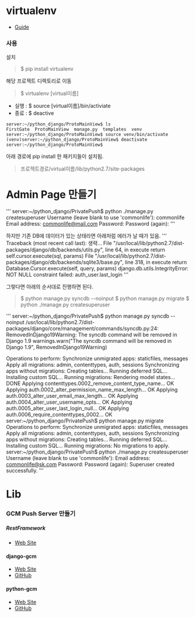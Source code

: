 # virtualenv
* [Guide](http://docs.python-guide.org/en/latest/dev/virtualenvs/)

### 사용
설치
> $ pip install virtualenv

해당 프로젝트 디렉토리로 이동
> $ virtualenv [virtual이름]

* 실행 : $ source [virtual이름]/bin/activiate
* 종료 : $ deactive

```
server:~/python_django/ProtoMainView$ ls
FirstGate  ProtoMainView  manage.py  templates  venv
server:~/python_django/ProtoMainView$ source venv/bin/activate
(venv)server:~/python_django/ProtoMainView$ deactivate
server:~/python_django/ProtoMainView$
```

아래 경로에 pip install 한 패키지들이 설치됨.
> 프로젝트경로/virtual이름/lib/python2.7/site-packages

# Admin Page 만들기
'''
server:~/python_django/PrivatePush$ python ./manage.py createsuperuser
Username (leave blank to use 'commonlife'): commonlife
Email address: commonlife@mail.com
Password:
Password (again):
'''

하지만 기존 DB에 데이터가 있는 상태라면 아래처럼 에러가 날 때가 있음.
'''
Traceback (most recent call last):
  생략...
  File "/usr/local/lib/python2.7/dist-packages/django/db/backends/utils.py", line 64, in execute
    return self.cursor.execute(sql, params)
  File "/usr/local/lib/python2.7/dist-packages/django/db/backends/sqlite3/base.py", line 318, in execute
    return Database.Cursor.execute(self, query, params)
django.db.utils.IntegrityError: NOT NULL constraint failed: auth_user.last_login
'''

그렇다면 아래의 순서대로 진행하면 된다.
> $ python manage.py syncdb --noinput
> $ python manage.py migrate
> $ python ./manage.py createsuperuser

'''
server:~/python_django/PrivatePush$ python manage.py syncdb --noinput
/usr/local/lib/python2.7/dist-packages/django/core/management/commands/syncdb.py:24: RemovedInDjango19Warning: The syncdb command will be removed in Django 1.9
  warnings.warn("The syncdb command will be removed in Django 1.9", RemovedInDjango19Warning)

Operations to perform:
  Synchronize unmigrated apps: staticfiles, messages
  Apply all migrations: admin, contenttypes, auth, sessions
Synchronizing apps without migrations:
  Creating tables...
    Running deferred SQL...
  Installing custom SQL...
Running migrations:
  Rendering model states... DONE
  Applying contenttypes.0002_remove_content_type_name... OK
  Applying auth.0002_alter_permission_name_max_length... OK
  Applying auth.0003_alter_user_email_max_length... OK
  Applying auth.0004_alter_user_username_opts... OK
  Applying auth.0005_alter_user_last_login_null... OK
  Applying auth.0006_require_contenttypes_0002... OK
server:~/python_django/PrivatePush$ python manage.py migrate
Operations to perform:
  Synchronize unmigrated apps: staticfiles, messages
  Apply all migrations: admin, contenttypes, auth, sessions
Synchronizing apps without migrations:
  Creating tables...
    Running deferred SQL...
  Installing custom SQL...
Running migrations:
  No migrations to apply.
server:~/python_django/PrivatePush$ python ./manage.py createsuperuser
Username (leave blank to use 'commonlife'):
Email address: commonlife@sk.com
Password:
Password (again):
Superuser created successfully.
'''

# Lib
### GCM Push Server 만들기 
##### RestFramework
* [Web Site](http://www.django-rest-framework.org/)

#### django-gcm
* [Web Site](http://django-gcm.readthedocs.org/)
* [GitHub](https://github.com/bogdal/django-gcm)

#### python-gcm
* [Web Site](http://blog.namis.me/python-gcm/)
* [GitHub](https://github.com/geeknam/python-gcm)
